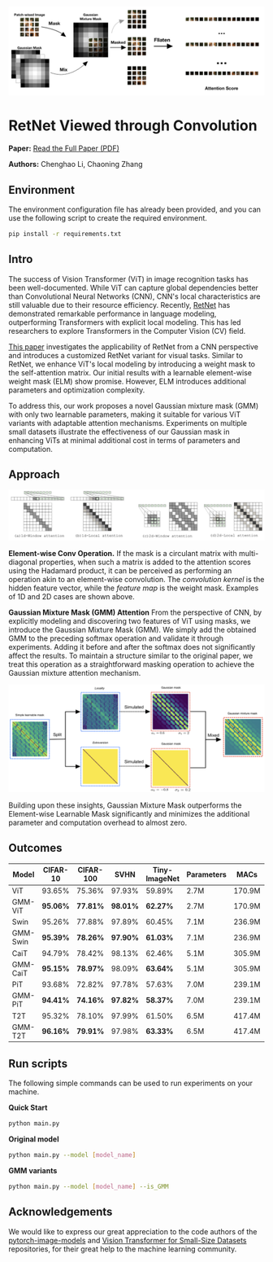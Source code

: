 ![image](images/main_picture_v4.png)

# RetNet Viewed through Convolution

**Paper:** [Read the Full Paper (PDF)](https://arxiv.org/pdf/2309.05375.pdf)

**Authors:** Chenghao Li, Chaoning Zhang



## Environment

The environment configuration file has already been provided, and you can use the following script to create the required environment.

```bash
pip install -r requirements.txt
```


## Intro

The success of Vision Transformer (ViT) in image recognition tasks has been well-documented. While ViT can capture global dependencies better than Convolutional Neural Networks (CNN), CNN's local characteristics are still valuable due to their resource efficiency. Recently, [RetNet](https://arxiv.org/abs/2307.08621) has demonstrated remarkable performance in language modeling, outperforming Transformers with explicit local modeling. This has led researchers to explore Transformers in the Computer Vision (CV) field.

[This paper](https://arxiv.org/pdf/2309.05375.pdf) investigates the applicability of RetNet from a CNN perspective and introduces a customized RetNet variant for visual tasks. Similar to RetNet, we enhance ViT's local modeling by introducing a weight mask to the self-attention matrix. Our initial results with a learnable element-wise weight mask (ELM) show promise. However, ELM introduces additional parameters and optimization complexity.

To address this, our work proposes a novel Gaussian mixture mask (GMM) with only two learnable parameters, making it suitable for various ViT variants with adaptable attention mechanisms. Experiments on multiple small datasets illustrate the effectiveness of our Gaussian mask in enhancing ViTs at minimal additional cost in terms of parameters and computation.

## Approach

![image](images/conv.jpg)

**Element-wise Conv Operation.** If the mask is a circulant matrix with multi-diagonal properties, when such a matrix is added to the attention scores using the Hadamard product, it can be perceived as performing an operation akin to an element-wise convolution. The *convolution kernel* is the hidden feature vector, while the *feature map* is the weight mask. Examples of 1D and 2D cases are shown above.


**Gaussian Mixture Mask (GMM) Attention** From the perspective of CNN, by explicitly modeling and discovering two features of ViT using masks, we introduce the Gaussian Mixture Mask (GMM). We simply add the obtained GMM to the preceding softmax operation and validate it through experiments. Adding it before and after the softmax does not significantly affect the results. To maintain a structure similar to the original paper, we treat this operation as a straightforward masking operation to achieve the Gaussian mixture attention mechanism. 


![image](images/simulation_proccess.png)

Building upon these insights, Gaussian Mixture Mask outperforms the Element-wise Learnable Mask significantly and minimizes the additional parameter and computation overhead to almost zero.

## Outcomes

| Model      | CIFAR-10  | CIFAR-100 | SVHN     | Tiny-ImageNet | Parameters | MACs     | Depth |
|------------|-----------|-----------|----------|---------------|------------|----------|-------|
| ViT        | 93.65%    | 75.36%    | 97.93%   | 59.89%        | 2.7M       | 170.9M   | 9     |
| GMM-ViT    | **95.06%**| **77.81%**| **98.01%** | **62.27%**   | 2.7M       | 170.9M   | 9     |
| Swin       | 95.26%    | 77.88%    | 97.89%   | 60.45%        | 7.1M       | 236.9M   | 12    |
| GMM-Swin   | **95.39%**| **78.26%**| **97.90%** | **61.03%**   | 7.1M       | 236.9M   | 12    |
| CaiT       | 94.79%    | 78.42%    | 98.13%   | 62.46%        | 5.1M       | 305.9M   | 26    |
| GMM-CaiT   | **95.15%**| **78.97%**| 98.09%   | **63.64%**    | 5.1M       | 305.9M   | 26    |
| PiT        | 93.68%    | 72.82%    | 97.78%   | 57.63%        | 7.0M       | 239.1M   | 12    |
| GMM-PiT    | **94.41%**| **74.16%**| **97.82%** | **58.37%**   | 7.0M       | 239.1M   | 12    |
| T2T        | 95.32%    | 78.10%    | 97.99%   | 61.50%        | 6.5M       | 417.4M   | 13    |
| GMM-T2T    | **96.16%**| **79.91%**| 97.98%   | **63.33%**    | 6.5M       | 417.4M   | 13    |

## Run scripts

The following simple commands can be used to run experiments on your machine.

**Quick Start**

```bash
python main.py
```

**Original model**

```bash
python main.py --model [model_name]
```

**GMM variants**

```bash
python main.py --model [model_name] --is_GMM
```

## Acknowledgements

We would like to express our great appreciation to the code authors of the [pytorch-image-models](https://github.com/huggingface/pytorch-image-models) and [Vision Transformer for Small-Size Datasets](https://github.com/aanna0701/SPT_LSA_ViT) repositories, for their great help to the machine learning community.

